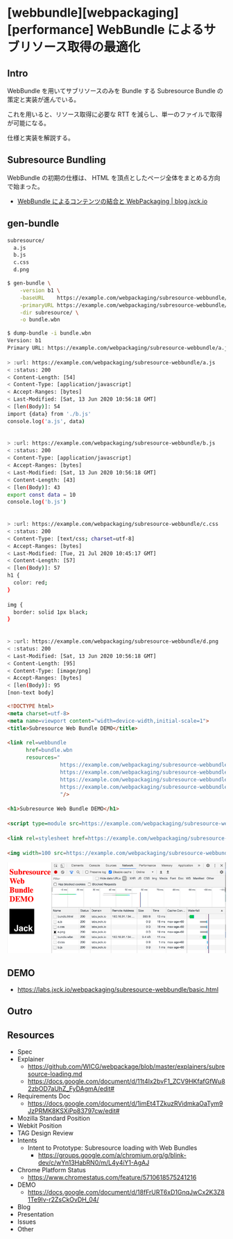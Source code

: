 # [webbundle][webpackaging][performance] WebBundle によるサブリソース取得の最適化

## Intro

WebBundle を用いてサブリソースのみを Bundle する Subresource Bundle の策定と実装が進んでいる。

これを用いると、リソース取得に必要な RTT を減らし、単一のファイルで取得が可能になる。

仕様と実装を解説する。


## Subresource Bundling

WebBundle の初期の仕様は、 HTML を頂点としたページ全体をまとめる方向で始まった。

- [WebBundle によるコンテンツの結合と WebPackaging \| blog.jxck.io](https://blog.jxck.io/entries/2019-11-12/webbundle.html)




## gen-bundle

```sh
subresource/
  a.js
  b.js
  c.css
  d.png
```



```sh
$ gen-bundle \
    -version b1 \
    -baseURL    https://example.com/webpackaging/subresource-webbundle/ \
    -primaryURL https://example.com/webpackaging/subresource-webbundle/a.js \
    -dir subresource/ \
    -o bundle.wbn
```


```sh
$ dump-bundle -i bundle.wbn
Version: b1
Primary URL: https://example.com/webpackaging/subresource-webbundle/a.js

> :url: https://example.com/webpackaging/subresource-webbundle/a.js
< :status: 200
< Content-Length: [54]
< Content-Type: [application/javascript]
< Accept-Ranges: [bytes]
< Last-Modified: [Sat, 13 Jun 2020 10:56:18 GMT]
< [len(Body)]: 54
import {data} from './b.js'
console.log('a.js', data)


> :url: https://example.com/webpackaging/subresource-webbundle/b.js
< :status: 200
< Content-Type: [application/javascript]
< Accept-Ranges: [bytes]
< Last-Modified: [Sat, 13 Jun 2020 10:56:18 GMT]
< Content-Length: [43]
< [len(Body)]: 43
export const data = 10
console.log('b.js')


> :url: https://example.com/webpackaging/subresource-webbundle/c.css
< :status: 200
< Content-Type: [text/css; charset=utf-8]
< Accept-Ranges: [bytes]
< Last-Modified: [Tue, 21 Jul 2020 10:45:17 GMT]
< Content-Length: [57]
< [len(Body)]: 57
h1 {
  color: red;
}

img {
  border: solid 1px black;
}


> :url: https://example.com/webpackaging/subresource-webbundle/d.png
< :status: 200
< Last-Modified: [Sat, 13 Jun 2020 10:56:18 GMT]
< Content-Length: [95]
< Content-Type: [image/png]
< Accept-Ranges: [bytes]
< [len(Body)]: 95
[non-text body]
```


```html
<!DOCTYPE html>
<meta charset=utf-8>
<meta name=viewport content="width=device-width,initial-scale=1">
<title>Subresource Web Bundle DEMO</title>

<link rel=webbundle
      href=bundle.wbn
      resources="
                 https://example.com/webpackaging/subresource-webbundle/a.js
                 https://example.com/webpackaging/subresource-webbundle/b.js
                 https://example.com/webpackaging/subresource-webbundle/c.css
                 https://example.com/webpackaging/subresource-webbundle/d.png
                 "/>

<h1>Subresource Web Bundle DEMO</h1>

<script type=module src=https://example.com/webpackaging/subresource-webbundle/a.js></script>

<link rel=stylesheet href=https://example.com/webpackaging/subresource-webbundle/c.css>

<img width=100 src=https://example.com/webpackaging/subresource-webbundle/d.png>
```


![Bundle Subresource のデモを Chrome Devtools で表示](./bundle-subresources.png 'bundle-subresources demo')



## DEMO

- <https://labs.jxck.io/webpackaging/subresource-webbundle/basic.html>


## Outro



## Resources

- Spec
- Explainer
  - <https://github.com/WICG/webpackage/blob/master/explainers/subresource-loading.md>
  - <https://docs.google.com/document/d/11t4Ix2bvF1_ZCV9HKfafGfWu82zbOD7aUhZ_FyDAgmA/edit#>
- Requirements Doc
  - <https://docs.google.com/document/d/1imEt4TZkuzRVidmkaOaTym9JzPRMK8KSXiPp83797cw/edit#>
- Mozilla Standard Position
- Webkit Position
- TAG Design Review
- Intents
  - Intent to Prototype: Subresource loading with Web Bundles
    - <https://groups.google.com/a/chromium.org/g/blink-dev/c/wYn13HabRN0/m/L4y4iY1-AgAJ>
- Chrome Platform Status
  - <https://www.chromestatus.com/feature/5710618575241216>
- DEMO
  - <https://docs.google.com/document/d/18fFrURT6xD1GnqJwCx2K3Z81Te9Iv-r2ZsCkOvDH_04/>
- Blog
- Presentation
- Issues
- Other
